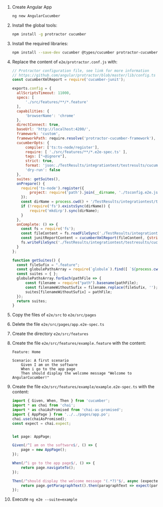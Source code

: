 1) Create Angular App
    ```sh
    ng new AngularCucumber
    ```

1) Install the global tools:
    ```sh
    npm install -g protractor cucumber
    ```
1) Install the required libraries:
    ```sh
    npm install --save-dev cucumber @types/cucumber protractor-cucumber-framework chai @types/chai chai-as-promised @types/chai cucumber-junit globule mkdirp
    ```

1) Replace the content of `e2e/protractor.conf.js` with:
    ```js
    // Protractor configuration file, see link for more information
    // https://github.com/angular/protractor/blob/master/lib/config.ts
    const cucumberXmlReport = require('cucumber-junit');

    exports.config = {
      allScriptsTimeout: 11000,
      specs: [
          './src/features/**/*.feature'
      ],
      capabilities: {
          'browserName': 'chrome'
      },
      directConnect: true,
      baseUrl: 'http://localhost:4200/',
      framework: 'custom',
      frameworkPath: require.resolve('protractor-cucumber-framework'),
      cucumberOpts: {
          compiler: ['ts:ts-node/register'],
          require: [ './src/features/**/*.e2e-spec.ts' ],
          tags: ["~@ignore"],
          strict: true,
          format: 'json:./TestResults/integrationtest/testresults/cucumber_report.json',
          'dry-run': false
      },
      suites: getSuites(),
      onPrepare() {
        require('ts-node').register({
            project: require('path').join(__dirname, './tsconfig.e2e.json')
        });
        const dirName = process.cwd() + '/TestResults/integrationtest/testresults';
        if (!require('fs').existsSync(dirName)) {
            require('mkdirp').sync(dirName);
        }
      },
      onComplete: () => {
        const fs = require('fs');
        const fileContent = fs.readFileSync('./TestResults/integrationtest/testresults/cucumber_report.json', 'utf8');
        const junitReportContent = cucumberXmlReport(fileContent, {strict: true});
        fs.writeFileSync('./TestResults/integrationtest/testresults/cucumber_report.xml', junitReportContent);
      }
    };

    function getSuites() {
      const fileSufix = ".feature";
      const globulePathsArray = require(`globule`).find([ `${process.cwd()}/e2e/src/features/**/*${fileSufix}` ]);
      const suites = { };
      globulePathsArray.forEach(pathFile => {
          const filename = require("path").basename(pathFile);
          const filenameWithoutSufix = filename.replace(fileSufix, '');
          suites[filenameWithoutSufix] = pathFile;
      });
      return suites;
    }
    ```

1) Copy the files of `e2e/src` to `e2e/src/pages`
1) Delete the file `e2e/src/pages/app.e2e-spec.ts`
1) Create the directory `e2e/src/features`
1) Create the file `e2e/src/features/example.feature` with the content:
    ```gherkin
    Feature: Home

    Scenario: A first scenario
        Given I am on the software
        When i go to the app page
        Then should display the welcome message "Welcome to AngularCucumber!"
    ```
1) Create the file `e2e/src/features/example/example.e2e-spec.ts` with the content:
    ```typescript
    import { Given, When, Then } from 'cucumber';
    import * as chai from 'chai';
    import * as chaiAsPromised from 'chai-as-promised';
    import { AppPage } from '../../pages/app.po';
    chai.use(chaiAsPromised);
    const expect = chai.expect;


    let page: AppPage;

    Given(/^I am on the software$/, () => {
        page = new AppPage();
    });

    When(/^i go to the app page$/, () => {
        return page.navigateTo();
    });

    Then(/^should display the welcome message "(.*?)"$/, async (expectedTitle: string) => {
        return page.getParagraphText().then(paragraphText => expect(paragraphText).to.be.equal(expectedTitle));
    });
    ```
1) Execute `ng e2e --suite=example`
